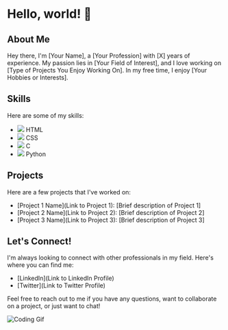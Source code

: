 # Hello, world! 👋

## About Me

Hey there, I'm [Your Name], a [Your Profession] with [X] years of experience. My passion lies in [Your Field of Interest], and I love working on [Type of Projects You Enjoy Working On]. In my free time, I enjoy [Your Hobbies or Interests].

## Skills

Here are some of my skills:

- <img src="https://img.icons8.com/color/48/000000/html-5--v1.png"/> HTML
- <img src="https://img.icons8.com/color/48/000000/css3.png"/> CSS
- <img src="https://img.icons8.com/color/48/000000/c-programming.png"/> C
- <img src="https://img.icons8.com/color/48/000000/python--v1.png"/> Python

## Projects

Here are a few projects that I've worked on:

- [Project 1 Name](Link to Project 1): [Brief description of Project 1]
- [Project 2 Name](Link to Project 2): [Brief description of Project 2]
- [Project 3 Name](Link to Project 3): [Brief description of Project 3]

## Let's Connect!

I'm always looking to connect with other professionals in my field. Here's where you can find me:

- [LinkedIn](Link to LinkedIn Profile)
- [Twitter](Link to Twitter Profile)

Feel free to reach out to me if you have any questions, want to collaborate on a project, or just want to chat!

![Coding Gif](https://media.giphy.com/media/3oEjI6SIIHBdRxXI40/giphy.gif)
